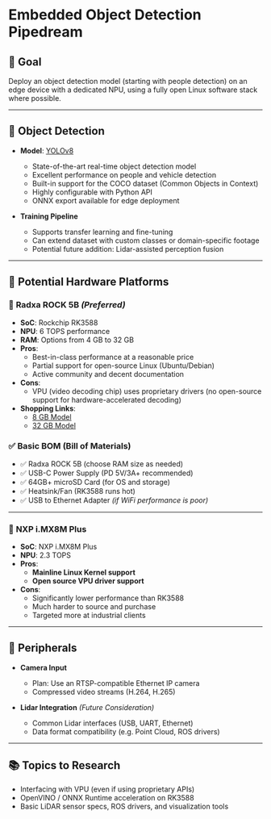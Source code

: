 # Embedded Object Detection Pipedream

## 🎯 Goal
Deploy an object detection model (starting with people detection) on an edge device with a dedicated NPU, using a fully open Linux software stack where possible.

---

## 🧠 Object Detection

- **Model**: [YOLOv8](https://github.com/ultralytics/ultralytics)
  - State-of-the-art real-time object detection model
  - Excellent performance on people and vehicle detection
  - Built-in support for the COCO dataset (Common Objects in Context)
  - Highly configurable with Python API
  - ONNX export available for edge deployment

- **Training Pipeline**
  - Supports transfer learning and fine-tuning
  - Can extend dataset with custom classes or domain-specific footage
  - Potential future addition: Lidar-assisted perception fusion

---

## 🧰 Potential Hardware Platforms

### 🥇 **Radxa ROCK 5B** *(Preferred)*
- **SoC**: Rockchip RK3588
- **NPU**: 6 TOPS performance
- **RAM**: Options from 4 GB to 32 GB
- **Pros**:
  - Best-in-class performance at a reasonable price
  - Partial support for open-source Linux (Ubuntu/Debian)
  - Active community and decent documentation
- **Cons**:
  - VPU (video decoding chip) uses proprietary drivers (no open-source support for hardware-accelerated decoding)
- **Shopping Links**:
  - [8 GB Model](https://www.amazon.com/dp/B0D1TZHFQF?th=1)
  - [32 GB Model](https://www.amazon.com/Radxa-5B-Connector-Computer-32GB/dp/B0D1T9MK83?utm_source=chatgpt.com&th=1)

### ✅ Basic BOM (Bill of Materials)
- ✅ Radxa ROCK 5B (choose RAM size as needed)
- ✅ USB-C Power Supply (PD 5V/3A+ recommended)
- ✅ 64GB+ microSD Card (for OS and storage)
- ✅ Heatsink/Fan (RK3588 runs hot)
- ✅ USB to Ethernet Adapter *(if WiFi performance is poor)*

---

### 🧪 **NXP i.MX8M Plus**
- **SoC**: NXP i.MX8M Plus
- **NPU**: 2.3 TOPS
- **Pros**:
  - **Mainline Linux Kernel support**
  - **Open source VPU driver support**
- **Cons**:
  - Significantly lower performance than RK3588
  - Much harder to source and purchase
  - Targeted more at industrial clients

---

## 🎥 Peripherals

- **Camera Input**
  - Plan: Use an RTSP-compatible Ethernet IP camera
  - Compressed video streams (H.264, H.265)

- **Lidar Integration** *(Future Consideration)*
  - Common Lidar interfaces (USB, UART, Ethernet)
  - Data format compatibility (e.g. Point Cloud, ROS drivers)

---

## 📚 Topics to Research
- Interfacing with VPU (even if using proprietary APIs)
- OpenVINO / ONNX Runtime acceleration on RK3588
- Basic LiDAR sensor specs, ROS drivers, and visualization tools
